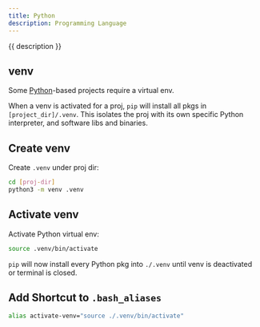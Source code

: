 ```yaml
---
title: Python
description: Programming Language
---
```


{{ description }}

## venv

Some [Python](https://www.python.org/ "Official Site")-based projects require a virtual env.

When a venv is activated for a proj, `pip` will install all pkgs in `[project_dir]/.venv`. This isolates the proj with its own specific Python interpreter, and software libs and binaries.

## Create venv

Create `.venv` under proj dir:

```bash
cd [proj-dir]
python3 -m venv .venv
```

## Activate venv

Activate Python virtual env:

```bash
source .venv/bin/activate
```
`pip` will now install every Python pkg into `./.venv` until venv is deactivated or terminal is closed.

## Add Shortcut to `.bash_aliases`

```bash
alias activate-venv="source ./.venv/bin/activate"
```
